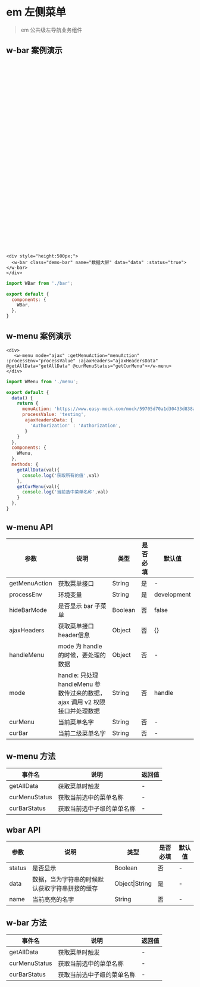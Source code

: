 # em 左侧菜单
> em 公共级左导航业务组件

## w-bar 案例演示

<div style="height:500px;">
  <w-bar class="demo-bar" name="数据大屏" data="data" :status="true"></w-bar>
</div>

``` vue
<div style="height:500px;">
  <w-bar class="demo-bar" name="数据大屏" data="data" :status="true"></w-bar>
</div>
```

``` js
import WBar from './bar';

export default {
  components: {
    WBar,
  },
}
```

## w-menu 案例演示

<div>
  <w-menu class="demo-menu" mode="ajax" :getMenuAction="menuAction" :processEnv="processValue" :ajaxHeaders="ajaxHeadersData" @getAllData="getAllData" @curMenuStatus="getCurMenu" curMenu="报名" curBar="数据大屏"></w-menu>
</div>

``` vue
<div>
   <w-menu mode="ajax" :getMenuAction="menuAction" :processEnv="processValue" :ajaxHeaders="ajaxHeadersData" @getAllData="getAllData" @curMenuStatus="getCurMenu"></w-menu>
</div>
```

``` js
import WMenu from './menu';

export default {
  data() {
    return {
      menuAction: 'https://www.easy-mock.com/mock/59705d70a1d30433d838a12a/evente/power',
      processValue: 'testing',
       ajaxHeadersData: {
         'Authorization' : 'Authorization',
       }
    }
  },
  components: {
    WMenu,
  },
  methods: {
    getAllData(val){
      console.log('获取所有的值',val)
    },
    getCurMenu(val){
      console.log('当前选中菜单名称',val)
    }
  },
}
```

## w-menu API

|参数|说明|类型|是否必填|默认值|
|---|----|---|-------|-----|
|getMenuAction|获取菜单接口|String|是|-|
|processEnv|环境变量|String|是|development|
|hideBarMode|是否显示 bar 子菜单|Boolean|否|false|
|ajaxHeaders|获取菜单接口header信息|Object|否|{}|
|handleMenu|mode 为 handle 的时候，要处理的数据|Object|否|-|
|mode|handle: 只处理 handleMenu 参数传过来的数据， ajax 调用 v2 权限接口并处理数据 |String|否|handle|
|curMenu|当前菜单名字|String|否|-|
|curBar|当前二级菜单名字|String|否|-|

## w-menu 方法

|事件名|说明|返回值|
|---|------|-----|
|getAllData|获取菜单时触发|-|
|curMenuStatus|获取当前选中的菜单名称|-|
|curBarStatus|获取当前选中子级的菜单名称|-|

## wbar API

|参数|说明|类型|是否必填|默认值|
|---|----|---|-------|-----|
|status|是否显示|Boolean|否|-|
|data|数据，当为字符串的时候默认获取字符串拼接的缓存|Object\|String|是|-|
|name|当前高亮的名字|String|否|-|

## w-bar 方法

|事件名|说明|返回值|
|---|------|-----|
|getAllData|获取菜单时触发|-|
|curMenuStatus|获取当前选中的菜单名称|-|
|curBarStatus|获取当前选中子级的菜单名称|-|

<script>
import WBar from './Bar';
import WMenu from './Menu';

export default {
  data() {
    return {
      menuAction: 'https://www.easy-mock.com/mock/59705d70a1d30433d838a12a/evente/power',
      processValue: 'testing',
       ajaxHeadersData: {
         'Authorization' : 'Authorization',
       }
    }
  },
  components: {
    WMenu,
    WBar,
  },
  methods: {
    getAllData(val){
      console.log('获取所有的值',val)
    },
    getCurMenu(val){
      console.log('当前选中菜单名称',val)
    }
  },
}
</script>

<style lang="scss">
@import './style/menu.scss';

.demo-menu {
  position: relative;
}

.demo-bar {
  position: relative;
  height: 300px;
  left: 0;
}
</style>
